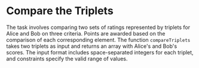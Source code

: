 # Compare the Triplets

The task involves comparing two sets of ratings represented by triplets for Alice and Bob on three criteria. Points are awarded based on the comparison of each corresponding element. The function `compareTriplets` takes two triplets as input and returns an array with Alice's and Bob's scores. The input format includes space-separated integers for each triplet, and constraints specify the valid range of values.
